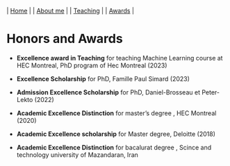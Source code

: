 | [Home](index.md) | | [About me](aboutme.md) | | [Teaching](teaching.md) | | [Awards](awards.md) | 

# Honors and Awards 

- **Excellence award in Teaching** for teaching Machine Learning course at HEC Montreal, PhD program of Hec Montreal (2023)
  
- **Excellence Scholarship**  for PhD, Famille Paul Simard (2023)

- **Admission Excellence Scholarship** for PhD, Daniel-Brosseau et Peter-Lekto (2022)

- **Academic Excellence Distinction** for master’s degree , HEC Montreal (2020)

- **Academic Excellence scholarship** for Master degree, Deloitte (2018)

- **Academic Excellence Distinction** for bacalurat degree , Scince and technology university of Mazandaran, Iran 

